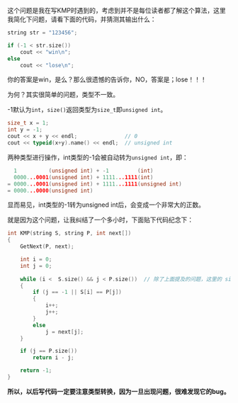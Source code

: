这个问题是我在写KMP时遇到的，考虑到并不是每位读者都了解这个算法，这里我简化下问题，请看下面的代码，并猜测其输出什么：
```c++
string str = "123456";

if (-1 < str.size())
	cout << "win\n";
else
	cout << "lose\n";
```
你的答案是win，是么？那么很遗憾的告诉你，NO，答案是；lose！！！

为何？其实很简单的问题，类型不一致。

-1默认为`int`，`size()`返回类型为`size_t`即`unsigned int`。


<!--more-->


```c++
size_t x = 1;
int y = -1;
cout << x + y << endl;               // 0
cout << typeid(x+y).name() << endl;  // unsigned int
```

两种类型进行操作，int类型的-1会被自动转为`unsigned int`，即：

```c++
  1          (unsigned int) + -1         (int)
  0000...0001(unsigned int) + 1111...1111(int)
= 0000...0001(unsigned int) + 1111...1111(unsigned int)
= 0000...0000(unsigned int)
```

显而易见，int类型的-1转为unsigned int后，会变成一个非常大的正数。

就是因为这个问题，让我纠结了一个多小时，下面贴下代码纪念下：

```c++
int KMP(string S, string P, int next[])
{
	GetNext(P, next);

	int i = 0; 
	int j = 0;  
	
	while (i <  S.size() && j < P.size())  // 除了上面提及的问题，这里的 size() 还有一个问题，你知道么？
	{
		if (j == -1 || S[i] == P[j])  
		{
			i++;
			j++;
		}
		else
			j = next[j];  
	}

	if (j == P.size())  
		return i - j;

	return -1;
}
```
**所以，以后写代码一定要注意类型转换，因为一旦出现问题，很难发现它的bug。**